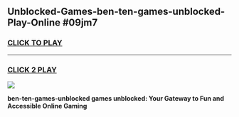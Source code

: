 
## Unblocked-Games-ben-ten-games-unblocked-Play-Online #09jm7
<h3>
<a href="https://news.freeplayer.one?title=ben-ten-games-unblocked&ref=3">CLICK TO PLAY</a></h3>
<hr>

<h3>
<a href="https://news.freeplayer.one?title=ben-ten-games-unblocked&ref=3">CLICK 2 PLAY</a>
  
</h3>

<a href="https://news.freeplayer.one?title=ben-ten-games-unblocked&ref=3"><img src="https://clearcache.store/games.png"></a>


**ben-ten-games-unblocked games unblocked: Your Gateway to Fun and Accessible Online Gaming**
